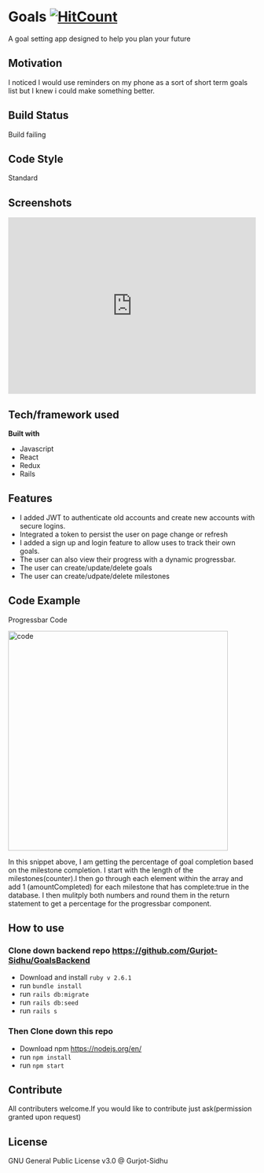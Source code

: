 # Goals [![HitCount](http://hits.dwyl.com/Gurjot-Sidhu/GoalFrontend.svg)](http://hits.dwyl.com/Gurjot-Sidhu/GoalFrontend)

A goal setting app designed to help you plan your future

## Motivation
I noticed I would use reminders on my phone as a sort of short term goals list but I knew i could make something better.  

## Build Status
Build failing

## Code Style
Standard

## Screenshots

<div style='position:relative; padding-bottom:calc(62.50% + 44px)'><iframe src='https://gfycat.com/ifr/BestSmoothGreatargus' frameborder='0' scrolling='no' width='100%' height='100%' style='position:absolute;top:0;left:0;' allowfullscreen></iframe></div>

## Tech/framework used
**Built with**
- Javascript
- React
- Redux
- Rails

## Features
- I added JWT to authenticate old accounts and create new accounts with secure logins.
- Integrated a token to persist the user on page change or refresh
- I added a sign up and login feature to allow uses to track their own goals. 
- The user can also view their progress with a dynamic progressbar.
- The user can create/update/delete goals
- The user can create/udpate/delete milestones 

## Code Example
Progressbar Code

<img width="447" alt="code" src="https://user-images.githubusercontent.com/9657307/83551190-06aa4480-a4d6-11ea-8ea0-5ff1f5d3ceb1.png">

In this snippet above, I am getting the percentage of goal completion based on the milestone completion. I start with the length of the milestones(counter).I then go through each element within the array and add 1 (amountCompleted) for each milestone that has complete:true in the database. I then mulitply both numbers and round them in the return statement to get a percentage for the progressbar component.


## How to use

### Clone down backend repo https://github.com/Gurjot-Sidhu/GoalsBackend

- Download and install `ruby v 2.6.1`
- run `bundle install`
- run `rails db:migrate`
- run `rails db:seed`
- run `rails s`

### Then Clone down this repo
- Download npm https://nodejs.org/en/
- run `npm install`
- run `npm start`

## Contribute
All contributers welcome.If you would like to contribute just ask(permission granted upon request)

## License
GNU General Public License v3.0 @ Gurjot-Sidhu
